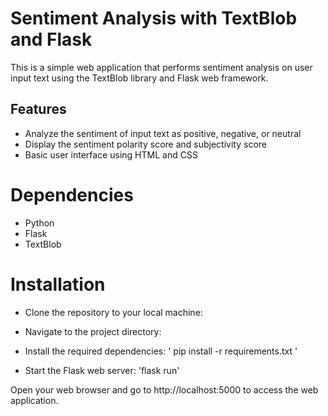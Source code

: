 # Sentiment Analysis with TextBlob and Flask
This is a simple web application that performs sentiment analysis on user input text using the TextBlob library and Flask web framework.

## Features
- Analyze the sentiment of input text as positive, negative, or neutral
- Display the sentiment polarity score and subjectivity score
- Basic user interface using HTML and CSS
 
# Dependencies
- Python 
- Flask 
- TextBlob 

# Installation
- Clone the repository to your local machine:

- Navigate to the project directory:

- Install the required dependencies: ' pip install -r requirements.txt '

- Start the Flask web server: 'flask run'

Open your web browser and go to http://localhost:5000 to access the web application.






